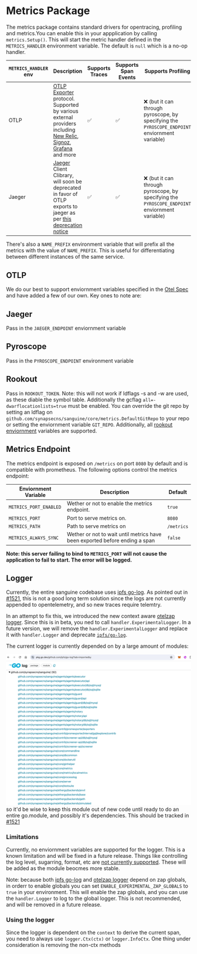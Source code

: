 # Metrics Package

The metrics package contains standard drivers for opentracing, profiling and metrics.You can enable this in your appplication by calling `metrics.Setup()`. This will start the metric handler defined in the `METRICS_HANDLER` environment variable. The default is `null` which is a no-op handler.

| `METRICS_HANDLER` env | Description                                                                                                                                                                                                                                                                                                                                                                                                                          | Supports Traces | Supports Span Events | Supports Profiling                                                                            |
|-----------------------|--------------------------------------------------------------------------------------------------------------------------------------------------------------------------------------------------------------------------------------------------------------------------------------------------------------------------------------------------------------------------------------------------------------------------------------|-----------------|----------------------|-----------------------------------------------------------------------------------------------|
| OTLP                  | [OTLP Exporter](https://opentelemetry.io/docs/specs/otel/protocol/exporter/) protocol. Supported by various external providers including [New Relic](https://docs.newrelic.com/docs/more-integrations/open-source-telemetry-integrations/opentelemetry/opentelemetry-introduction/), [Signoz](https://signoz.io/blog/opentelemetry-collector-complete-guide/), [Grafana](https://grafana.com/docs/opentelemetry/collector/) and more | ✅               | ✅                    | ❌ (but it can through pyroscope, by specifying the `PYROSCOPE_ENDPOINT` enviornment variable) |
| Jaeger                | [Jaeger](https://www.jaegertracing.io/docs/1.46/) Client Clibrary, will soon be deprecated in favor of OTLP exports to jaeger as per [this deprecation notice](https://www.jaegertracing.io/docs/1.46/client-libraries/)                                                                                                                                                                                                             | ✅               | ✅                    | ❌ (but it can through pyroscope, by specifying the `PYROSCOPE_ENDPOINT` enviornment variable) |


There's also a `NAME_PREFIX` environment variable that will prefix all the metrics with the value of `NAME_PREFIX`. This is useful for differentiating between different instances of the same service.

## OTLP

We do our best to support enviornment variables specified in the [Otel Spec](https://opentelemetry.io/docs/specs/otel/configuration/sdk-environment-variables/) and have added a few of our own. Key ones to note are:


## Jaeger

Pass in the `JAEGER_ENDPOINT` enviornment variable

## Pyroscope

Pass in the `PYROSCOPE_ENDPOINT` environment variable

## Rookout

Pass in `ROOKOUT_TOKEN`. Note: this will not work if ldflags -s and -w are used, as these diable the symbol table. Additionally the gcflag `all=-dwarflocationlists=true` must be enabled. You can override the git repo by setting an ldflag on `github.com/synapsecns/sanguine/core/metrics.DefaultGitRepo` to your repo or setting the enviornment variable `GIT_REPO`.
Additionally, all [rookout enviornment](https://docs.rookout.com/docs/setup-guide/#configuration) variables are supported.

## Metrics Endpoint

The metrics endpoint is exposed on `/metrics` on port `8080` by default and is compatible with prometheus. The following options control the metrics endpoint:

| Enviornment Variable   | Description                                                                 | Default    |
|------------------------|-----------------------------------------------------------------------------|------------|
| `METRICS_PORT_ENABLED` | Wether or not to enable the metrics endpoint.                               | `true`     |
| `METRICS_PORT`         | Port to serve metrics on.                                                   | `8080`     |
| `METRICS_PATH`         | Path to serve metrics on                                                    | `/metrics` |
| `METRICS_ALWAYS_SYNC`  | Wether or not to wait until metrics have been exported before ending a span | `false`    |

**Note: this server failing to bind to `METRICS_PORT` will not cause the application to fail to start. The error will be logged.**

## Logger

Currently, the entire sanguine codebase uses [ipfs go-log]("https://github.com/ipfs/go-log"). As pointed out in [#1521](https://github.com/synapsecns/sanguine/issues/1521), this is not a good long term solution since the logs are not currently appended to opentelemetry, and so new traces require telemtry.

In an attempt to fix this, we introduced the new context aware [otelzap logger](https://pkg.go.dev/github.com/uptrace/opentelemetry-go-extra/otelzap). Since this is in beta, you ned to call `handler.ExperimentalLogger`. In a future version, we will remove the `handler.ExperimentalLogger` and replace it with `handler.Logger` and deprecate [`ipfs/go-log`](https://github.com/ipfs/go-log).

The current logger is currently depended on by a large amount of modules:

![image](assets/deps.png) so it'd be wise to keep this module out of new code until ready to do an entire go.module, and possibly it's dependencies. This should be tracked in  [#1521](https://github.com/synapsecns/sanguine/issues/1521)

### Limitations

Currently, no enviornment variables are supported for the logger. This is a known limitation and will be fixed in a future release. Things like controlling the log level, sugarring, format, etc are [not currently supported](https://pkg.go.dev/go.uber.org/zap#NewProductionConfig). These will be added as the module beocmes more stable.

Note: because both  [ipfs go-log]("https://github.com/ipfs/go-log") and [otelzap logger](https://pkg.go.dev/github.com/uptrace/opentelemetry-go-extra/otelzap) depend on zap globals, in orderr to enable globals you can set `ENABLE_EXPERIMENTAL_ZAP_GLOBALS` to `true` in your environment. This will enable the zap globals, and you can use the `handler.Logger` to log to the global logger. This is not recommended, and will be removed in a future release.

### Using the logger

Since the logger is dependent on the `context` to derive the current span, you need to always use `logger.Ctx(ctx)` or `logger.InfoCtx`. One thing under consideration is removing the non-ctx methods
